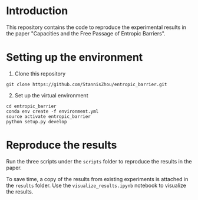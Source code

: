 # Introduction

This repository contains the code to reproduce the experimental results in the paper "Capacities and the Free Passage of Entropic Barriers".

# Setting up the environment

1. Clone this repository
```
git clone https://github.com/StannisZhou/entropic_barrier.git
```

2. Set up the virtual environment
```
cd entropic_barrier
conda env create -f environment.yml
source activate entropic_barrier
python setup.py develop
```

# Reproduce the results

Run the three scripts under the `scripts` folder to reproduce the results in the paper.

To save time, a copy of the results from existing experiments is attached in the `results` folder. Use the `visualize_results.ipynb` notebook to visualize the results. 
